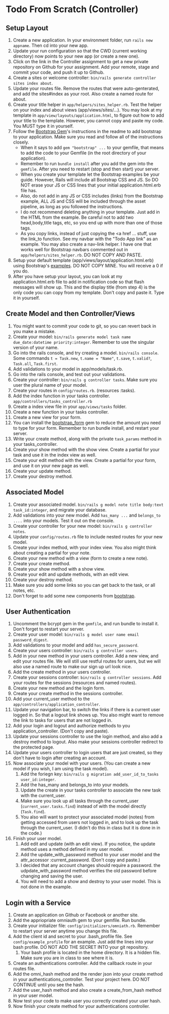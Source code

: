 # Todo From Scratch (Controller)

## Setup Layout

1. Create a new application. In your environment folder, run `rails new appname`. Then cd into your new app.
2. Update your run configuration so that the CWD (current working directory) now points to your new app (or create a new one).
2. Click on the link in the Controller assignment to get a new private repository on Github for your assignment. Add your remote, stage and commit your code, and push it up to Github.
3. Create a sites or welcome controller: `bin/rails generate controller sites index about`.
4. Update your routes file. Remove the routes that were auto-genterated, and add the sites#index as your root. Also create a named route for about.
5. Create your title helper in `app/helpers/sites_helper.rb`. Test the helper on your index and about views (app/views/sites/...). You may look at my template in `app/view/layouts/application.html`, to figure out how to add your title to the template. However, you cannot copy and paste my code. You MUST type it in yourself.
5. Follow the [Bootstrap Gem](https://github.com/twbs/bootstrap-rubygem)'s instructions in the readme to add bootstrap to your application. Make sure you read and follow all of the instructions closely.
   * When it says to add `gem "bootstrap" ...` to your gemfile, that means to add the code to your Gemfile (in the root directory of your application).
   * Remember to run `bundle install` after you add the gem into the `gemfile`. After you need to restart (stop and then start) your server.
   * When you create your template let the Bootstrap examples be your guide. However, Rails will include all Bootstrap CSS and JS. So DO NOT erase your JS or CSS lines that your initial application.html.erb file has. 
   * Also, do not add in any JS or CSS includes (links) from the Bootstrap example, ALL JS and CSS will be included through the asset pipeline, as long as you followed the instructions.
   * I do not recommend deleting anything in your template. Just add in the HTML from the example. Be careful not to add two head,body,title tags, etc, so you end up with more than one of those tags.
   * As you copy links, instead of just copying the <a href ... stuff, use the link\_to function. See my navbar with the "Todo App link" as an example. You may also create a nav-link helper. I have one that works well for Bootstrap navbars commented out in `app/helpers/sites_helper.rb`. DO NOT COPY AND PASTE.
6. Setup your default template (app/views/layout/application.html.erb) using Bootstrap's [examples](http://getbootstrap.com/docs/4.0/examples/). DO NOT COPY MINE. You will receive a 0 if you do.
7. After you have setup your layout, you can look at my application.html.erb file to add in notification code so that flash messages will show up. This and the display title (from step 4) is the only code you can copy from my template. Don't copy and paste it. Type it in yourself.

## Create Model and then Controller/Views

1. You might want to commit your code to git, so you can revert back in you make a mistake.
2. Create your model: `bin/rails generate model task name due_date:datetime priority:integer`. Remember to use the singular version of your name.
3. Go into the rails console, and try creating a model. `bin/rails console`. Some commands `t = Task.new`, `t.name = "Name"`, `t.save`, `t.valid?`, `Task.all`, `Task.first`.
4. Add validations to your model in app/models/task.rb.
5. Go into the rails console, and test out your validations.
6. Create your controller: `bin/rails g controller tasks`. Make sure you user the plural name of your model.
7. Create your routes in `config/routes.rb`. (resources :tasks).
8. Add the index function in your tasks controller. `app/controllers/tasks_controller.rb`
9. Create a index view file in your `app/views/tasks` folder.
10. Create a new function in your tasks controller.
11. Create a new view for your form.
12. You can install the [bootstrap_form](https://github.com/bootstrap-ruby/bootstrap_form) gem to reduce the amount you need to type for your form. Remember to run bundle install, and restart your server.
13. Write your create method, along with the private `task_params` method in your tasks\_controller.
14. Create your show method with the show view. Create a partial for your task and use it in the index view as well.
15. Create your edit method with the view. Create a partial for your form, and use it on your new page as well.
16. Create your update method.
17. Create your destroy method.

## Associated Model
1. Create your associated model. `bin/rails g model note title body:text task_id:integer`, and migrate your database.
2. Add validations into your new model. Add `has_many ...` and `belongs_to ....` into your models. Test it out on the console.
3. Create your controller for your new model: `bin/rails g controller notes`.
4. Update your `config/routes.rb` file to include nested routes for your new model.
6. Create your index method, with your index view. You also might think about creating a partial for your note.
7. Create your new method with a view (form to create a new note).
8. Create your create method.
9. Create your show method with a show view.
10. Create your edit and update methods, with an edit view.
11. Create your destroy method.
12. Make sure you add some links so you can get back to the task, or all notes, etc.
13. Don't forget to add some new components from [bootstrap](https://getbootstrap.com).

## User Authentication
1. Uncomment the bcrypt gem in the `gemfile`, and run bundle to install it. Don't forget to restart your server.
2. Create your user model: `bin/rails g model user name email password_digest`.
3. Add validations to your model and add `has_secure_password`.
4. Create your users controller: `bin/rails g controller users`.
5. Add in your new method in your users controller. Add a new view, and edit your routes file. We will still use restful routes for users, but we will also use a named route to make our sign up url look nice.
6. Add the create method in your users controller.
7. Create your sessions controller: `bin/rails g controller sessions`. Add your routes for the sessions (resources and named routes).
8. Create your new method and the login form.
9. Create your create method in the sessions controller.
10. Add your current\_user method to the `app/controllers/application_controller`.
11. Update your navigation bar, to switch the links if there is a current user logged in. So that a logout link shows up. You also might want to remove the link to tasks for users that are not logged in.
11. Add your login and logout and authorize methods to you application\_controller. (Don't copy and paste).
12. Update your sessions controller to use the login method, and also add a destroy method to logout. Also make your sessions controller redirect to the protected page.
13. Update your users controller to login users that are just created, so they don't have to login after creating an account.
14. Now associate your model with your users. (You can create a new model if you wish, I am using the task model).
    1. Add the foriegn key: `bin/rails g migration add_user_id_to_tasks user_id:integer`.
    2. Add the has\_many and belongs\_to into your models.
    3. Update the create in your tasks controller to associate the new task with the current\_user.
    4. Make sure you look up all tasks through the current\_user (`current_user.tasks.find`) instead of with the model directly (`Task.find`).
    5. You also will want to protect your associated model (notes) from getting accessed from users not logged in, and to look up the task through the current\_user. (I didn't do this in class but it is done in in the code.)
15. Finish your user model.
    1. Add edit and update (with an edit view). If you notice, the update method uses a method defined in my user model.
    2. Add the update\_with\_password method to your user model and the attr\_accessor :current\_password. (Don't copy and paste.)
    3. I decided that any account changes should require a password. the udpdate\_with\_password method verifies the old password before changing and saving the user.
    4. You will need to add a show and destroy to your user model. This is not done in the example.

## Login with a Service

1. Create an application on Github or Facebook or another site.
2. Add the appriopriate omniauth gem to your gemfile. Run bundle.
3. Create your initializer file: `config/initializers/omniath.rb`. Remember to restart your server anytime you change this file.
4. Add the client id and secret to your .bash\_profile file. See `config/example_profile` for an example. Just add the lines into your bash profile. DO NOT ADD THE SECRET INTO your git repository.
   1. Your bash profile is located in the home directory. It is a hidden file. Make sure you are in class to see where it is.
5. Create an authentications controller. Add the callback route in your routes file.
6. Add the omni\_hash method and the render json into your create method in your authentications\_controller. Test your project here. DO NOT CONTINUE until you see the hash.
7. Add the user\_hash method and also create a create\_from\_hash method in your user model.
8. Now test your code to make user you correctly created your user hash.
9. Now finish your create method for your authentications controller.